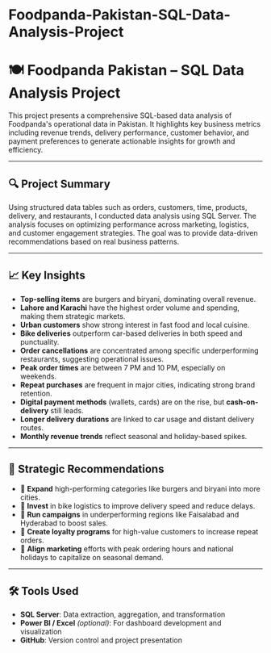 # Foodpanda-Pakistan-SQL-Data-Analysis-Project

# 🍽️ Foodpanda Pakistan – SQL Data Analysis Project

This project presents a comprehensive SQL-based data analysis of Foodpanda's operational data in Pakistan. It highlights key business metrics including revenue trends, delivery performance, customer behavior, and payment preferences to generate actionable insights for growth and efficiency.

---

## 🔍 Project Summary

Using structured data tables such as orders, customers, time, products, delivery, and restaurants, I conducted data analysis using SQL Server. The analysis focuses on optimizing performance across marketing, logistics, and customer engagement strategies. The goal was to provide data-driven recommendations based on real business patterns.

---

## 📈 Key Insights

- **Top-selling items** are burgers and biryani, dominating overall revenue.
- **Lahore and Karachi** have the highest order volume and spending, making them strategic markets.
- **Urban customers** show strong interest in fast food and local cuisine.
- **Bike deliveries** outperform car-based deliveries in both speed and punctuality.
- **Order cancellations** are concentrated among specific underperforming restaurants, suggesting operational issues.
- **Peak order times** are between 7 PM and 10 PM, especially on weekends.
- **Repeat purchases** are frequent in major cities, indicating strong brand retention.
- **Digital payment methods** (wallets, cards) are on the rise, but **cash-on-delivery** still leads.
- **Longer delivery durations** are linked to car usage and distant delivery routes.
- **Monthly revenue trends** reflect seasonal and holiday-based spikes.

---

## 🎯 Strategic Recommendations

- 🚀 **Expand** high-performing categories like burgers and biryani into more cities.
- 🛵 **Invest** in bike logistics to improve delivery speed and reduce delays.
- 🎯 **Run campaigns** in underperforming regions like Faisalabad and Hyderabad to boost sales.
- 🎁 **Create loyalty programs** for high-value customers to increase repeat orders.
- 📅 **Align marketing** efforts with peak ordering hours and national holidays to capitalize on seasonal demand.

---

## 🛠️ Tools Used

- **SQL Server**: Data extraction, aggregation, and transformation
- **Power BI / Excel** *(optional)*: For dashboard development and visualization
- **GitHub**: Version control and project presentation
